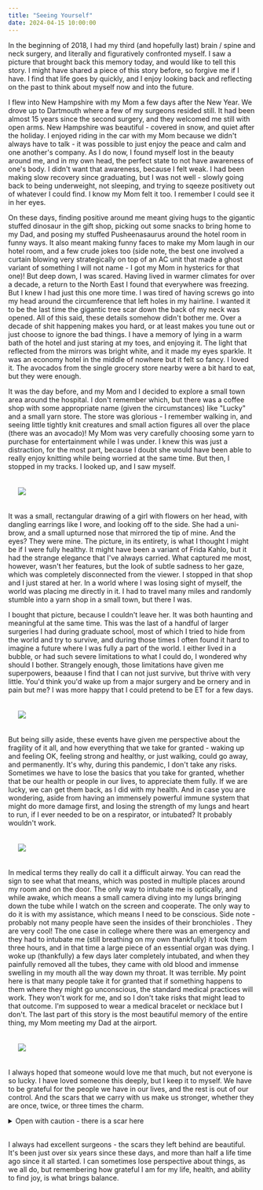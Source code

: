 ```yaml
---
title: "Seeing Yourself"
date: 2024-04-15 10:00:00
---
```


In the beginning of 2018, I had my third (and hopefully last) brain / spine and neck surgery, and literally and figuratively confronted myself. I saw a picture that brought back this memory today, and would like to tell this story.
I might have shared a piece of this story before, so forgive me if I have. I find that life goes by quickly, and I enjoy looking back and reflecting on the past to think about myself now and into the future.

I flew into New Hampshire with my Mom a few days after the New Year. We drove up to Dartmouth where a few of my surgeons resided still. It had been almost 15 years since the second surgery, and they welcomed me still with open arms.
New Hampshire was beautiful - covered in snow, and quiet after the holiday. I enjoyed riding in the car with my Mom because we didn't always have to talk - it was possible to just enjoy the peace and calm and one another's company.
As I do now, I found myself lost in the beauty around me, and in my own head, the perfect state to not have awareness of one's body. I didn't want that awareness, because I felt weak. I had been making slow recovery since graduating, 
but I was not well - slowly going back to being underweight, not sleeping, and trying to sqeeze positivety out of whatever I could find. I know my Mom felt it too. I remember I could see it in her eyes.

On these days, finding positive around me meant giving hugs to the gigantic stuffed dinosaur in the gift shop, picking out some snacks to bring home to my Dad, and posing my stuffed Pusheenasaurus around the hotel room in funny ways.
It also meant making funny faces to make my Mom laugh in our hotel room, and a few crude jokes too (side note, the best one involved a curtain blowing very strategically on top of an AC unit that made a ghost variant of something I will not name - I got my Mom in hysterics for that one)! But deep down, I was scared. Having lived in warmer climates for over a decade, a return to the North East I found that everywhere was freezing.
But I knew I had just this one more time. I was tired of having screws go into my head around the circumference that left holes in my hairline. I wanted it to be the last time the gigantic tree scar down the back of my neck was opened. 
All of this said, these details somehow didn't bother me. Over a decade of shit happening makes you hard, or at least makes you tune out or just choose to ignore the bad things. 
I have a memory of lying in a warm bath of the hotel and just staring at my toes, and enjoying it. The light that reflected from the mirrors was bright white,
and it made my eyes sparkle. It was an economy hotel in the middle of nowhere but it felt so fancy. I loved it. The avocados from the single grocery store nearby were a bit hard to eat, but they were enough.

It was the day before, and my Mom and I decided to explore a small town area around the hospital. I don't remember which, but there was a coffee shop with some appropriate name (given the circumstances) like "Lucky" and a small yarn store. 
The store was glorious - I remember walking in, and seeing little tightly knit creatures and small action figures all over the place (there was an avocado)! My Mom was very carefully choosing some yarn to purchase for entertainment while I was under. I knew this was just a distraction, for the most part, because I doubt she would have been able to really enjoy knitting while being worried at the same time. But then, I stopped in my tracks. I looked up, and I saw myself.

<div style="padding:20px">
<img src="{{ site.baseurl }}/assets/images/posts/myself/seeing-myself.JPG"/>
</div>

It was a small, rectangular drawing of a girl with flowers on her head, with dangling earrings like I wore, and looking off to the side. She had a uni-brow, and a small upturned nose that mirrored the tip of mine. And the eyes? They were mine. The picture, in its entirety, is what I thought I might be if I were fully healthy. It might have been a variant of Frida Kahlo, but it had the strange elegance that I've always carried. What captured me most, however, wasn't her features, but the look of subtle sadness to her gaze, which was completely disconnected from the viewer. I stopped in that shop and I just stared at her. In a world where I was losing sight of myself, the world was placing me directly in it. I had to travel many miles and randomly stumble into a yarn shop in a small town, but there I was.

I bought that picture, because I couldn't leave her. It was both haunting and meaningful at the same time. This was the last of a handful of larger surgeries I had during graduate school, most of which I tried to hide from the world and try to survive, and during those times I often found it hard to imagine a future where I was fully a part of the world. I either lived in a bubble, or had such severe limitations to what I could do, I wondered why should I bother. Strangely enough, those limitations have given me superpowers, beaause I find that I can not just survive, but thrive with very little. You'd think you'd wake up from a major surgery and be ornery and in pain but me? I was more happy that I could pretend to be ET for a few days.

<div style="padding:20px">
<img src="{{ site.baseurl }}/assets/images/posts/myself/et.jpg"/>
</div>

But being silly aside, these events have given me perspective about the fragility of it all, and how everything that we take for granted - waking up and feeling OK, feeling strong and healthy, or just walking, could go away, and permanently. It's why, during this pandemic, I don't take any risks. Sometimes we have to lose the basics that you take for granted, whether that be our health or people in our lives, to appreciate them fully. If we are lucky, we can get them back, as I did with my health. And in case you are wondering, aside from having an immensely powerful immune system that might do more damage first, and losing the strength of my lungs and heart to run, if I ever needed to be on a respirator, or intubated? It probably wouldn't work.

<div style="padding:20px">
<img src="{{ site.baseurl }}/assets/images/posts/myself/difficult-airway.jpg"/>
</div>

In medical terms they really do call it a difficult airway. You can read the sign to see what that means, which was posted in multiple places around my room and on the door. The only way to intubate me is optically, and while awake, which means a small camera diving into my lungs bringing down the tube while I watch on the screen and cooperate. The only way to do it is with my assistance, which means I need to be conscious. Side note - probably not many people have seen the insides of their bronchioles
. They are very cool! The one case in college where there was an emergency and they had to intubate me (still breathing on my own thankfully) it took them three hours, and in that time a large piece of an essential organ was dying. I woke up (thankfully) a few days later completely intubated, and when they painfully removed all the tubes, they came with old blood and immense swelling in my mouth all the way down my throat. It was terrible. My point here is that many people take it for granted that if something happens to them where they might go unconscious, the standard medical practices will work. They won't work for me, and so I don't take risks that might lead to that outcome. I'm supposed to wear a medical bracelet or necklace but I don't. The last part of this story is the most beautiful memory of the entire thing, my Mom meeting my Dad at the airport.
 
<div style="padding:20px">
<img src="{{ site.baseurl }}/assets/images/posts/myself/mom-and-dad.jpg"/>
</div>

I always hoped that someone would love me that much, but not everyone is so lucky. I have loved someone this deeply, but I keep it to myself. We have to be grateful for the people we have in our lives, and the rest is out of our control. 
And the scars that we carry with us make us stronger, whether they are once, twice, or three times the charm.

<details>

<summary> Open with caution - there is a scar here </summary>

<div style="padding:20px">
<img src="{{ site.baseurl }}/assets/images/posts/myself/scar.jpg"/>
</div>

</details>

<br>

I always had excellent surgeons - the scars they left behind are beautiful. It's been just over six years since these days, and more than half a life time ago since it all started. I can sometimes lose perspective about things, as we all do, but remembering how grateful I am for my life, health, and ability to find joy, is what brings balance.

